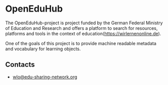 # OpenEduHub

The OpenEduHub-project is project funded by the German Federal Ministry of Education and Research and offers a platform to search for resources, platforms and tools in the context of education(<https://wirlernenonline.de>).

One of the goals of this project is to provide machine readable metadata and vocabulary for learning objects.

## Contacts

- wlo@edu-sharing-network.org
